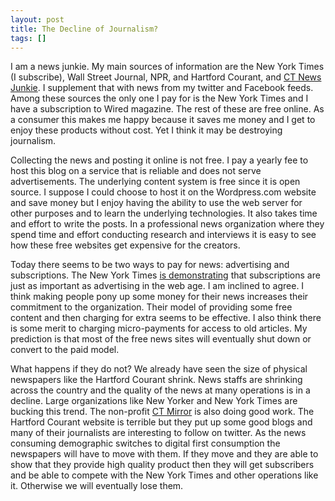 ```yaml
---
layout: post
title: The Decline of Journalism?
tags: []
---
```

I am a news junkie. My main sources of information are the New York Times (I subscribe), Wall Street Journal, NPR, and Hartford Courant, and <a href="http://www.ctnewsjunkie.com/">CT News Junkie</a>. I supplement that with news from my twitter and Facebook feeds. Among these sources the only one I pay for is the New York Times and I have a subscription to Wired magazine. The rest of these are free online. As a consumer this makes me happy because it saves me money and I get to enjoy these products without cost. Yet I think it may be destroying journalism.

<!--more-->Collecting the news and posting it online is not free. I pay a yearly fee to host this blog on a service that is reliable and does not serve advertisements. The underlying content system is free since it is open source. I suppose I could choose to host it on the Wordpress.com website and save money but I enjoy having the ability to use the web server for other purposes and to learn the underlying technologies. It also takes time and effort to write the posts. In a professional news organization where they spend time and effort conducting research and interviews it is easy to see how these free websites get expensive for the creators.

Today there seems to be two ways to pay for news: advertising and subscriptions. The New York Times <a href="http://www.nytimes.com/2012/07/27/business/media/the-new-york-times-co-posts-a-loss.html">is demonstrating</a> that subscriptions are just as important as advertising in the web age. I am inclined to agree. I think making people pony up some money for their news increases their commitment to the organization. Their model of providing some free content and then charging for extra seems to be effective. I also think there is some merit to charging micro-payments for access to old articles. My prediction is that most of the free news sites will eventually shut down or convert to the paid model.

What happens if they do not? We already have seen the size of physical newspapers like the Hartford Courant shrink. News staffs are shrinking across the country and the quality of the news at many operations is in a decline. Large organizations like New Yorker and New York Times are bucking this trend. The non-profit <a href="http://www.ctmirror.org/">CT Mirror</a> is also doing good work. The Hartford Courant website is terrible but they put up some good blogs and many of their journalists are interesting to follow on twitter. As the news consuming demographic switches to digital first consumption the newspapers will have to move with them. If they move and they are able to show that they provide high quality product then they will get subscribers and be able to compete with the New York Times and other operations like it. Otherwise we will eventually lose them.
